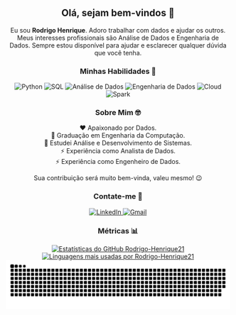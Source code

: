 <h2 align="center">Olá, sejam bem-vindos 👋</h2>

<p align="center">
  Eu sou <b>Rodrigo Henrique</b>. Adoro trabalhar com dados e ajudar os outros. Meus interesses profissionais são Análise de Dados e Engenharia de Dados. Sempre estou disponível para ajudar e esclarecer qualquer dúvida que você tenha.
</p>

<h3 align="center">Minhas Habilidades 🚀</h3>
<p align="center">
  <img src="https://img.shields.io/badge/python-%3776AB.svg?style=for-the-badge&logo=python&logoColor=white&color=3776AB" alt="Python"/>
  <img src="https://img.shields.io/badge/sql-%3776AB.svg?style=for-the-badge&logo=postgresql&logoColor=white&color=336791" alt="SQL"/>
  <img src="https://img.shields.io/badge/data%20analysis-%3776AB.svg?style=for-the-badge&logo=databricks&logoColor=white&color=FF6F00" alt="Análise de Dados"/>
  <img src="https://img.shields.io/badge/data%20engineering-%3776AB.svg?style=for-the-badge&logo=spark&logoColor=white&color=E25A1C" alt="Engenharia de Dados"/>
  <img src="https://img.shields.io/badge/cloud-%3776AB.svg?style=for-the-badge&logo=cloud&logoColor=white&color=0D47A1" alt="Cloud"/>
  <img src="https://img.shields.io/badge/spark-%3776AB.svg?style=for-the-badge&logo=apache-spark&logoColor=white&color=E25A1C" alt="Spark"/>
</p>

<h3 align="center">Sobre Mim 🤓</h3>
<p align="center">
  ❤️ Apaixonado por Dados.<br>
  🌳 Graduação em Engenharia da Computação.<br>
  🌳 Estudei Análise e Desenvolvimento de Sistemas.<br>
  ⚡ Experiência como Analista de Dados.<br>
  ⚡ Experiência como Engenheiro de Dados.<br>
</p>

<p align="center">Sua contribuição será muito bem-vinda, valeu mesmo! 😉️</p>

<h3 align="center">Contate-me 🤝</h3>
<p align="center">
  <a href="https://www.linkedin.com/in/rodrigo-h-446ab413a/" target="_blank">
    <img src="https://img.shields.io/badge/-LinkedIn-%230077B5?style=for-the-badge&logo=linkedin&logoColor=white" alt="LinkedIn"/>
  </a>
  <a href="mailto:saibamais28@gmail.com">
    <img src="https://img.shields.io/badge/-Gmail-%23333?style=for-the-badge&logo=gmail&logoColor=white" alt="Gmail"/>
  </a>
</p>

<h3 align="center">Métricas 📊</h3>
<div align="center">
  <a href="https://github.com/Rodrigo-Henrique21">
    <img height="150em" src="https://github-readme-stats.vercel.app/api?username=Rodrigo-Henrique21&count_private=true&include_all_commits=true&show_icons=true&theme=dracula&hide_border=false&show_owner=true" alt="Estatísticas do GitHub Rodrigo-Henrique21"/>
    <img height="150em" src="https://github-readme-stats.vercel.app/api/top-langs/?username=Rodrigo-Henrique21&theme=dracula&hide_border=false&&layout=compact" alt="Linguagens mais usadas por Rodrigo-Henrique21"/>
  </a>
</div>
  
<div align="center">
  <img src="https://github.com/Rodrigo-Henrique21/Rodrigo-Henrique21/blob/output/github-contribution-grid-snake.svg" alt="snake gif">
</div>
